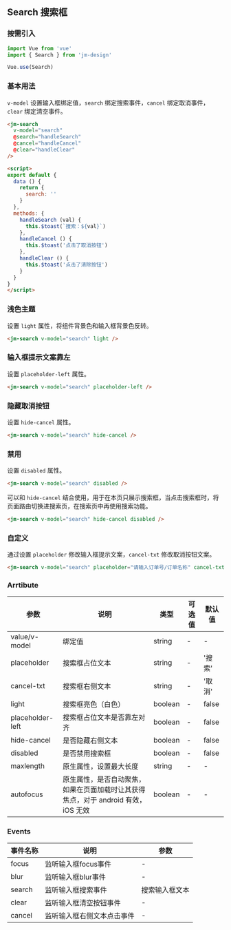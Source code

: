 ## Search 搜索框

### 按需引入

```javascript
import Vue from 'vue'
import { Search } from 'jm-design'

Vue.use(Search)
```

### 基本用法

`v-model` 设置输入框绑定值，`search` 绑定搜索事件，`cancel` 绑定取消事件，`clear` 绑定清空事件。

```html
<jm-search
  v-model="search"
  @search="handleSearch"
  @cancel="handleCancel"
  @clear="handleClear"
/>

<script>
export default {
  data () {
    return {
      search: ''
    }
  },
  methods: {
    handleSearch (val) {
      this.$toast(`搜索：${val}`)
    },
    handleCancel () {
      this.$toast('点击了取消按钮')
    },
    handleClear () {
      this.$toast('点击了清除按钮')
    }
  }
}
</script>
```

### 浅色主题

设置 `light` 属性，将组件背景色和输入框背景色反转。

```html
<jm-search v-model="search" light />
```

### 输入框提示文案靠左

设置 `placeholder-left` 属性。

```html
<jm-search v-model="search" placeholder-left />
```

### 隐藏取消按钮

设置 `hide-cancel` 属性。

```html
<jm-search v-model="search" hide-cancel />
```

### 禁用

设置 `disabled` 属性。

```html
<jm-search v-model="search" disabled />
```

可以和 `hide-cancel` 结合使用，用于在本页只展示搜索框，当点击搜索框时，将页面路由切换进搜索页，在搜索页中再使用搜索功能。

```html
<jm-search v-model="search" hide-cancel disabled />
```

### 自定义

通过设置 `placeholder` 修改输入框提示文案，`cancel-txt` 修改取消按钮文案。

```html
<jm-search v-model="search" placeholder="请输入订单号/订单名称" cancel-txt="搜索" />
```

### Arrtibute

| 参数      | 说明                                 | 类型      | 可选值       | 默认值   |
|---------- |------------------------------------ |---------- |------------- |-------- |
| value/v-model   |	绑定值                        |	string     | -   |	-  |
| placeholder	    | 搜索框占位文本                  |	string    |	-         |	'搜索' |
| cancel-txt      | 搜索框右侧文本                   | string    | -          | '取消'   |
| light           | 搜索框亮色（白色）                | boolean   | -          | false   |
| placeholder-left | 搜索框占位文本是否靠左对齐        | boolean    | -         | false   |
| hide-cancel     | 是否隐藏右侧文本                 | boolean    | -          | false   |
| disabled        | 是否禁用搜索框                   | boolean    | -          | false   |
| maxlength | 原生属性，设置最大长度 | string | - | - |
| autofocus | 原生属性，是否自动聚焦，如果在页面加载时让其获得焦点，对于 android 有效， iOS 无效 | boolean | - | - |

### Events

| 事件名称      | 说明                                 | 参数     |
|------------- |------------------------------------ |--------- |
| focus        | 监听输入框focus事件                    | -       |
| blur         | 监听输入框blur事件                     | -       |
| search       | 监听输入框搜索事件                      | 搜索输入框文本       |
| clear        | 监听输入框清空按钮事件                   | -       |
| cancel       | 监听输入框右侧文本点击事件               | -       |
